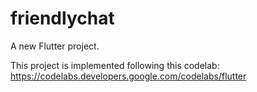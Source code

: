 # friendlychat

A new Flutter project.

This project is implemented following this codelab:
https://codelabs.developers.google.com/codelabs/flutter
